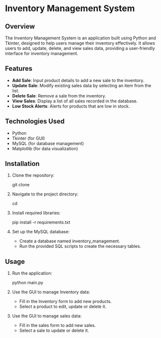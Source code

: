 # Inventory Management System

## Overview
The Inventory Management System is an application built using Python and Tkinter, designed to help users manage their inventory effectively. It allows users to add, update, delete, and view sales data, providing a user-friendly interface for inventory management.

## Features
- **Add Sale**: Input product details to add a new sale to the inventory.
- **Update Sale**: Modify existing sales data by selecting an item from the list.
- **Delete Sale**: Remove a sale from the inventory.
- **View Sales**: Display a list of all sales recorded in the database.
- **Low Stock Alerts**: Alerts for products that are low in stock.

## Technologies Used
- Python
- Tkinter (for GUI)
- MySQL (for database management)
- Matplotlib (for data visualization)

## Installation
1. Clone the repository:

   
   git clone <repository-url>
3. Navigate to the project directory:


    cd <project-directory>
5. Install required libraries:

   
    pip install -r requirements.txt
7. Set up the MySQL database:
    * Create a database named inventory_management.
    * Run the provided SQL scripts to create the necessary tables.

## Usage
1. Run the application:

   
    python main.py
3. Use the GUI to manage Inventory data:
    * Fill in the Inventory form to add new products.
    * Select a product to edit, update or delete it.
4. Use the GUI to manage sales data:
    * Fill in the sales form to add new sales.
    * Select a sale to update or delete it.
